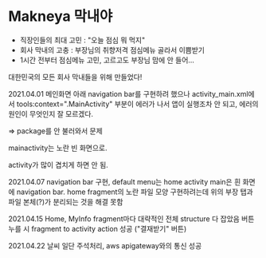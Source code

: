 # Makneya 막내야
- 직장인들의 최대 고민 : "오늘 점심 뭐 먹지"
- 회사 막내의 고충 : 부장님의 취향저격 점심메뉴 골라서 이쁨받기
- 1시간 전부터 점심메뉴 고민, 고르고도 부장님 맘에 안 들어...

대한민국의 모든 회사 막내들을 위해 만들었다!

2021.04.01 
메인화면 아래 navigation bar를 구현하려 했으나
activity_main.xml에서 tools:context=".MainActivity" 부분이 에러가 나서 앱이 실행조차 안 되고,
에러의 원인이 무엇인지 잘 모르겠다.

=> package를 안 불러와서 문제

mainactivity는 노란 빈 화면으로.

activity가 많이 겹치게 하면 안 됨.

2021.04.07
navigation bar 구현, default menu는 home
activity main은 흰 화면에 navigation bar.
home fragment의 노란 파일 모양 구현하려는데 위의 부장 탭과 파일 본체(?)가 분리되는 것을 해결 못함

2021.04.15
Home, MyInfo fragment마다 대략적인 전체 structure 다 잡았음
버튼 누를 시 fragment to activity action 성공 ("결재받기" 버튼)

2021.04.22
날씨 일단 주석처리, aws apigateway와의 통신 성공
